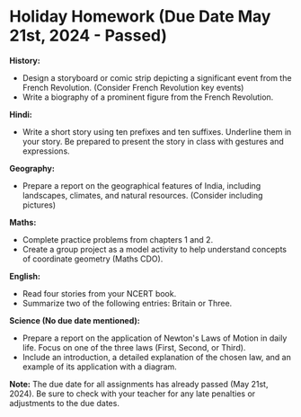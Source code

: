 # Holiday Homework (Due Date May 21st, 2024 - Passed)

**History:**

* Design a storyboard or comic strip depicting a significant event from the French Revolution. (Consider French Revolution key events)
* Write a biography of a prominent figure from the French Revolution.

**Hindi:**

* Write a short story using ten prefixes and ten suffixes. Underline them in your story. Be prepared to present the story in class with gestures and expressions.

**Geography:**

* Prepare a report on the geographical features of India, including landscapes, climates, and natural resources.  (Consider including pictures) 

**Maths:**

* Complete practice problems from chapters 1 and 2. 
* Create a group project as a model activity to help understand concepts of coordinate geometry (Maths CDO).

**English:**

* Read four stories from your NCERT book.
* Summarize two of the following entries: Britain or Three.

**Science (No due date mentioned):**

* Prepare a report on the application of Newton's Laws of Motion in daily life. Focus on one of the three laws (First, Second, or Third). 
* Include an introduction, a detailed explanation of the chosen law, and an example of its application with a diagram.

**Note:** The due date for all assignments has already passed (May 21st, 2024).  Be sure to check with your teacher for any late penalties or adjustments to the due dates.
